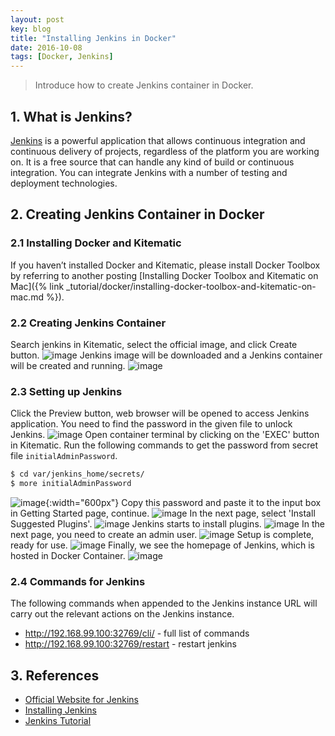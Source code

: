 ```yaml
---
layout: post
key: blog
title: "Installing Jenkins in Docker"
date: 2016-10-08
tags: [Docker, Jenkins]
---
```


> Introduce how to create Jenkins container in Docker.

## 1. What is Jenkins?
[Jenkins](https://jenkins.io/index.html) is a powerful application that allows continuous integration and continuous delivery of projects, regardless of the platform you are working on. It is a free source that can handle any kind of build or continuous integration. You can integrate Jenkins with a number of testing and deployment technologies.

## 2. Creating Jenkins Container in Docker
### 2.1 Installing Docker and Kitematic
If you haven’t installed Docker and Kitematic, please install Docker Toolbox by referring to another posting [Installing Docker Toolbox and Kitematic on Mac]({% link _tutorial/docker/installing-docker-toolbox-and-kitematic-on-mac.md %}).
### 2.2 Creating Jenkins Container
Search jenkins in Kitematic, select the official image, and click Create button.
![image](/public/images/blog/2016-10-08/dockersearch.png)
Jenkins image will be downloaded and a Jenkins container will be created and running.
![image](/public/images/blog/2016-10-08/dockerkitematic.png)
### 2.3 Setting up Jenkins
Click the Preview button, web browser will be opened to access Jenkins application. You need to find the password in the given file to unlock Jenkins.
![image](/public/images/blog/2016-10-08/dockerunlock.png)
Open container terminal by clicking on the 'EXEC' button in Kitematic. Run the following commands to get the password from secret file `initialAdminPassword`.
```sh
$ cd var/jenkins_home/secrets/
$ more initialAdminPassword
```
![image](/public/images/blog/2016-10-08/dockerpassword.png){:width="600px"}
Copy this password and paste it to the input box in Getting Started page, continue.
![image](/public/images/blog/2016-10-08/dockersetpassword.png)
In the next page, select 'Install Suggested Plugins'.
![image](/public/images/blog/2016-10-08/dockerplugin.png)
Jenkins starts to install plugins.
![image](/public/images/blog/2016-10-08/dockerinstallplugin.png)
In the next page, you need to create an admin user.
![image](/public/images/blog/2016-10-08/dockercreateuser.png)
Setup is complete, ready for use.
![image](/public/images/blog/2016-10-08/dockerready.png)
Finally, we see the homepage of Jenkins, which is hosted in Docker Container.
![image](/public/images/blog/2016-10-08/dockerhomepage.png)

### 2.4 Commands for Jenkins
The following commands when appended to the Jenkins instance URL will carry out the relevant actions on the Jenkins instance.
* http://192.168.99.100:32769/cli/ - full list of commands
* http://192.168.99.100:32769/restart - restart jenkins

## 3. References
* [Official Website for Jenkins](https://jenkins.io/index.html)
* [Installing Jenkins](https://jenkins.io/doc/book/getting-started/installing/)
* [Jenkins Tutorial](https://www.tutorialspoint.com/jenkins/index.htm)

